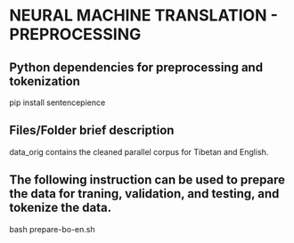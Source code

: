 #   NEURAL MACHINE TRANSLATION - PREPROCESSING

## Python dependencies for  preprocessing and tokenization
pip install sentencepience

## Files/Folder brief description
data_orig contains the cleaned parallel corpus for Tibetan and English.

## The following instruction can be used to prepare the data for traning, validation, and testing, and tokenize the data.

bash prepare-bo-en.sh